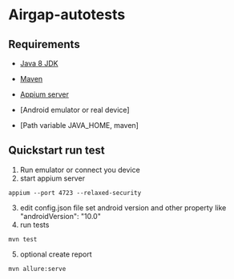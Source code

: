 # Airgap-autotests

## Requirements

- [Java 8 JDK](http://www.oracle.com/technetwork/java/javase/downloads/index.html)

- [Maven](https://maven.apache.org/download.cgi)

- [Appium server](http://appium.io/)

- [Android emulator or real device]

- [Path variable JAVA_HOME, maven]

## Quickstart run test

1. Run emulator or connect you device
2. start appium server

```
appium --port 4723 --relaxed-security
```

3. edit config.json file set android version and other property like "androidVersion": "10.0"
4. run tests

```
mvn test
```

5. optional create report

```
mvn allure:serve
```

